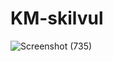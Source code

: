 # KM-skilvul
![Screenshot (735)](https://user-images.githubusercontent.com/88038899/133637388-702ff078-3e43-4c63-bc50-148e731b2af4.png)
